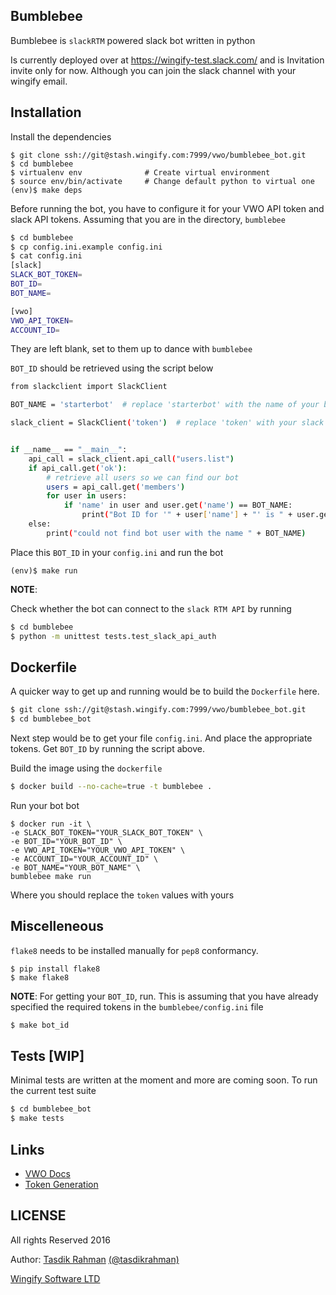 ## Bumblebee

Bumblebee is `slackRTM` powered slack bot written in python

Is currently deployed over at https://wingify-test.slack.com/
and is Invitation invite only for now. Although you can join the slack channel with your wingify email.

## Installation

Install the dependencies

    $ git clone ssh://git@stash.wingify.com:7999/vwo/bumblebee_bot.git
    $ cd bumblebee
    $ virtualenv env              # Create virtual environment
    $ source env/bin/activate     # Change default python to virtual one
    (env)$ make deps

Before running the bot, you have to configure it for your VWO API token and slack API tokens. Assuming that you are in the directory, `bumblebee`

```sh
$ cd bumblebee
$ cp config.ini.example config.ini
$ cat config.ini
[slack]
SLACK_BOT_TOKEN=
BOT_ID=
BOT_NAME=

[vwo]
VWO_API_TOKEN=
ACCOUNT_ID=
```

They are left blank, set to them up to dance with `bumblebee`

`BOT_ID` should be retrieved using the script below

```sh
from slackclient import SlackClient

BOT_NAME = 'starterbot'  # replace 'starterbot' with the name of your bot name

slack_client = SlackClient('token')  # replace 'token' with your slack bot token


if __name__ == "__main__":
    api_call = slack_client.api_call("users.list")
    if api_call.get('ok'):
        # retrieve all users so we can find our bot
        users = api_call.get('members')
        for user in users:
            if 'name' in user and user.get('name') == BOT_NAME:
                print("Bot ID for '" + user['name'] + "' is " + user.get('id'))
    else:
        print("could not find bot user with the name " + BOT_NAME)
```

Place this `BOT_ID` in your `config.ini` and run the bot

    (env)$ make run

**NOTE**:

Check whether the bot can connect to the `slack RTM API` by running

```sh
$ cd bumblebee
$ python -m unittest tests.test_slack_api_auth
```

## Dockerfile

A quicker way to get up and running would be to build the `Dockerfile` here.

```sh
$ git clone ssh://git@stash.wingify.com:7999/vwo/bumblebee_bot.git
$ cd bumblebee_bot
```

Next step would be to get your file `config.ini`. And place the appropriate tokens.
Get `BOT_ID` by running the script above.

Build the image using the `dockerfile`

```sh
$ docker build --no-cache=true -t bumblebee .
```

Run your bot bot


```
$ docker run -it \
-e SLACK_BOT_TOKEN="YOUR_SLACK_BOT_TOKEN" \
-e BOT_ID="YOUR_BOT_ID" \
-e VWO_API_TOKEN="YOUR_VWO_API_TOKEN" \
-e ACCOUNT_ID="YOUR_ACCOUNT_ID" \
-e BOT_NAME="YOUR_BOT_NAME" \
bumblebee make run
```

Where you should replace the `token` values with yours

## Miscelleneous

`flake8` needs to be installed manually for `pep8` conformancy.

    $ pip install flake8
    $ make flake8

**NOTE**: For getting your `BOT_ID`, run. This is assuming that you have
already specified the required tokens in the `bumblebee/config.ini` file


```sh
$ make bot_id
```

## Tests [WIP]

Minimal tests are written at the moment and more are coming soon. To run the current test suite

```sh
$ cd bumblebee_bot
$ make tests
```

## Links

- [VWO Docs](http://developers.vwo.com/docs/introduction/)
- [Token Generation](https://app.vwo.com/#/developers/tokens/)


## LICENSE

All rights Reserved 2016

Author: [Tasdik Rahman](http://tasdikrahman.me/) [(@tasdikrahman)](https://twitter.com/tasdikrahman/)

[Wingify Software LTD](http://wingify.com/)